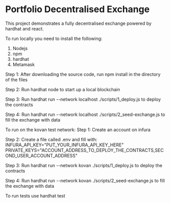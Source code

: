 # Portfolio Decentralised Exchange

This project demonstrates a fully decentralised exchange powered by hardhat and react.

To run locally you need to install the following:
1. Nodejs
2. npm
3. hardhat
4. Metamask

Step 1:
After downloading the source code, run npm install in the directory of the files

Step 2:
Run hardhat node to start up a local blockchain

Step 3:
Run hardhat run --network localhost ./scripts/1_deploy.js to deploy the contracts

Step 4:
Run hardhat run --network localhost ./scripts/2_seed-exchange.js to fill the exchange with data

To run on the kovan test network:
Step 1:
Create an account on infura

Step 2:
Create a file called .env and fill with:
INFURA_API_KEY="PUT_YOUR_INFURA_API_KEY_HERE"
PRIVATE_KEYS="ACCOUNT_ADDRESS_TO_DEPLOY_THE_CONTRACTS,SECOND_USER_ACCOUNT_ADDRESS"

Step 3:
Run hardhat run --network kovan ./scripts/1_deploy.js to deploy the contracts

Step 4:
Run hardhat run --network kovan ./scripts/2_seed-exchange.js to fill the exchange with data

To run tests use hardhat test

